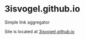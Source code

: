 # 3isvogel.github.io
Simple link aggregator

Site is located at [3isvogel.github.io](https://3isvogel.github.io)